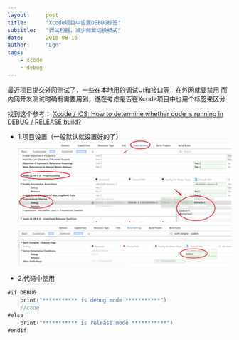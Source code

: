 ```yaml
---
layout:     post
title:      "Xcode项目中设置DEBUG标签"
subtitle:   "调试利器，减少频繁切换模式"
date:       2018-08-16
author:     "Lgn"
tags:
    - xcode
    - debug
---
```


最近项目提交外网测试了，一些在本地用的调试UI和接口等，在外网就要禁用
而内网开发测试时确有需要用到，遂在考虑是否在Xcode项目中也用个标签来区分

找到这个参考：
[Xcode / iOS: How to determine whether code is running in DEBUG / RELEASE build?](https://stackoverflow.com/questions/9063100/xcode-ios-how-to-determine-whether-code-is-running-in-debug-release-build)

* 1.项目设置（一般默认就设置好的了）
![img](/img/in-post/ios_debug1.png)
![img](/img/in-post/ios_debug2.png)

* 2.代码中使用
```swift
#if DEBUG
    print("*********** is debug mode ***********")
    //code
#else
    print("*********** is release mode ***********")
#endif
```
